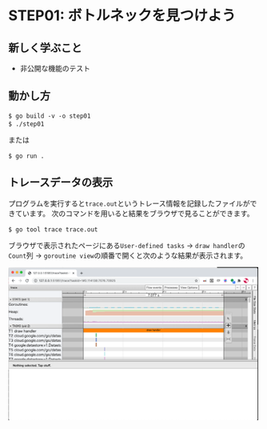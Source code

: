 # STEP01: ボトルネックを見つけよう

## 新しく学ぶこと

* 非公開な機能のテスト

## 動かし方

```
$ go build -v -o step01
$ ./step01
```

または

```
$ go run .
```

## トレースデータの表示

プログラムを実行すると`trace.out`というトレース情報を記録したファイルができています。
次のコマンドを用いると結果をブラウザで見ることができます。

```
$ go tool trace trace.out
```

ブラウザで表示されたページにある`User-defined tasks` -> `draw handler`の`Count`列 -> `goroutine view`の順番で開くと次のような結果が表示されます。

<img src="trace.png" width="500px">
